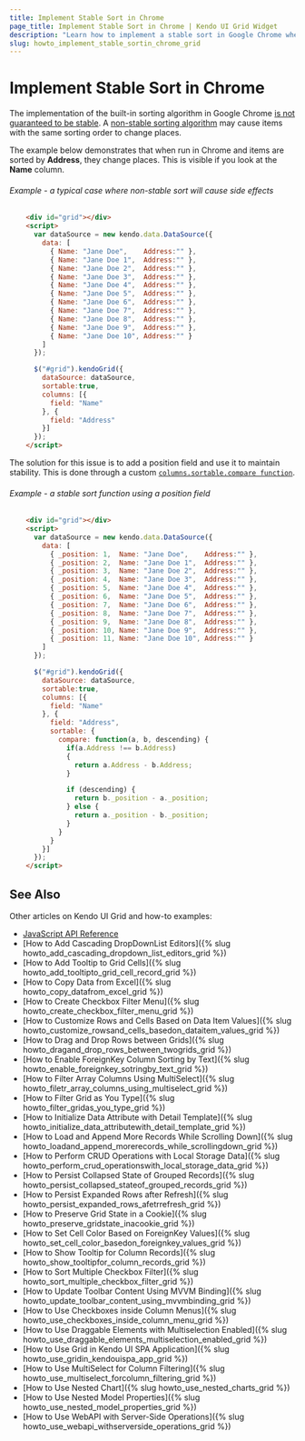 ```yaml
---
title: Implement Stable Sort in Chrome
page_title: Implement Stable Sort in Chrome | Kendo UI Grid Widget
description: "Learn how to implement a stable sort in Google Chrome when using the Kendo UI Grid widget."
slug: howto_implement_stable_sortin_chrome_grid
---
```


# Implement Stable Sort in Chrome

The implementation of the built-in sorting algorithm in Google Chrome [is not guaranteed to be stable](https://code.google.com/p/v8/issues/detail?id=90). A [non-stable sorting algorithm](https://en.wikipedia.org/wiki/Sorting_algorithm#Stability) may cause items with the same sorting order to change places. 

The example below demonstrates that when run in Chrome and items are sorted by **Address**, they change places. This is visible if you look at the **Name** column.

###### Example - a typical case where non-stable sort will cause side effects

```html
    <div id="grid"></div>
    <script>
      var dataSource = new kendo.data.DataSource({
        data: [
          { Name: "Jane Doe",    Address:"" },
          { Name: "Jane Doe 1",  Address:"" },
          { Name: "Jane Doe 2",  Address:"" },
          { Name: "Jane Doe 3",  Address:"" },
          { Name: "Jane Doe 4",  Address:"" },
          { Name: "Jane Doe 5",  Address:"" },
          { Name: "Jane Doe 6",  Address:"" },
          { Name: "Jane Doe 7",  Address:"" },
          { Name: "Jane Doe 8",  Address:"" },
          { Name: "Jane Doe 9",  Address:"" },
          { Name: "Jane Doe 10", Address:"" }
        ]
      });

      $("#grid").kendoGrid({
        dataSource: dataSource,
        sortable:true,
        columns: [{
          field: "Name"
        }, {
          field: "Address"
        }]
      });
    </script>
```

The solution for this issue is to add a position field and use it to maintain stability. This is done through a custom [`columns.sortable.compare function`](/api/javascript/ui/grid#configuration-columns.sortable.compare).

###### Example - a stable sort function using a position field

```html
    <div id="grid"></div>
    <script>
      var dataSource = new kendo.data.DataSource({
        data: [
          { _position: 1,  Name: "Jane Doe",    Address:"" },
          { _position: 2,  Name: "Jane Doe 1",  Address:"" },
          { _position: 3,  Name: "Jane Doe 2",  Address:"" },
          { _position: 4,  Name: "Jane Doe 3",  Address:"" },
          { _position: 5,  Name: "Jane Doe 4",  Address:"" },
          { _position: 6,  Name: "Jane Doe 5",  Address:"" },
          { _position: 7,  Name: "Jane Doe 6",  Address:"" },
          { _position: 8,  Name: "Jane Doe 7",  Address:"" },
          { _position: 9,  Name: "Jane Doe 8",  Address:"" },
          { _position: 10, Name: "Jane Doe 9",  Address:"" },
          { _position: 11, Name: "Jane Doe 10", Address:"" }
        ]
      });

      $("#grid").kendoGrid({
        dataSource: dataSource,
        sortable:true,
        columns: [{
          field: "Name"
        }, {
          field: "Address",
          sortable: {
            compare: function(a, b, descending) {
              if(a.Address !== b.Address)
              {
                return a.Address - b.Address;
              }

              if (descending) {
                return b._position - a._position;
              } else {
                return a._position - b._position;
              }
            }
          }
        }]
      });
    </script>
```

## See Also

Other articles on Kendo UI Grid and how-to examples:

* [JavaScript API Reference](/api/javascript/ui/grid)
* [How to Add Cascading DropDownList Editors]({% slug howto_add_cascading_dropdown_list_editors_grid %})
* [How to Add Tooltip to Grid Cells]({% slug howto_add_tooltipto_grid_cell_record_grid %})
* [How to Copy Data from Excel]({% slug howto_copy_datafrom_excel_grid %})
* [How to Create Checkbox Filter Menu]({% slug howto_create_checkbox_filter_menu_grid %})
* [How to Customize Rows and Cells Based on Data Item Values]({% slug howto_customize_rowsand_cells_basedon_dataitem_values_grid %})
* [How to Drag and Drop Rows between Grids]({% slug howto_dragand_drop_rows_between_twogrids_grid %})
* [How to Enable ForeignKey Column Sorting by Text]({% slug howto_enable_foreignkey_sotringby_text_grid %})
* [How to Filter Array Columns Using MultiSelect]({% slug howto_filetr_array_columns_using_multiselect_grid %})
* [How to Filter Grid as You Type]({% slug howto_filter_gridas_you_type_grid %})
* [How to Initialize Data Attribute with Detail Template]({% slug howto_initialize_data_attributewith_detail_template_grid %})
* [How to Load and Append More Records While Scrolling Down]({% slug howto_loadand_append_morerecords_while_scrollingdown_grid %})
* [How to Perform CRUD Operations with Local Storage Data]({% slug howto_perform_crud_operationswith_local_storage_data_grid %})
* [How to Persist Collapsed State of Grouped Records]({% slug howto_persist_collapsed_stateof_grouped_records_grid %})
* [How to Persist Expanded Rows after Refresh]({% slug howto_persist_expanded_rows_afetrrefresh_grid %})
* [How to Preserve Grid State in a Cookie]({% slug howto_preserve_gridstate_inacookie_grid %})
* [How to Set Cell Color Based on ForeignKey Values]({% slug howto_set_cell_color_basedon_foreignkey_values_grid %})
* [How to Show Tooltip for Column Records]({% slug howto_show_tooltipfor_column_records_grid %})
* [How to Sort Multiple Checkbox Filter]({% slug howto_sort_multiple_checkbox_filter_grid %})
* [How to Update Toolbar Content Using MVVM Binding]({% slug howto_update_toolbar_content_using_mvvmbinding_grid %})
* [How to Use Checkboxes inside Column Menus]({% slug howto_use_checkboxes_inside_column_menu_grid %})
* [How to Use Draggable Elements with Multiselection Enabled]({% slug howto_use_draggable_elements_multiselection_enabled_grid %})
* [How to Use Grid in Kendo UI SPA Application]({% slug howto_use_gridin_kendouispa_app_grid %})
* [How to Use MultiSelect for Column Filtering]({% slug howto_use_multiselect_forcolumn_filtering_grid %})
* [How to Use Nested Chart]({% slug howto_use_nested_charts_grid %})
* [How to Use Nested Model Properties]({% slug howto_use_nested_model_properties_grid %})
* [How to Use WebAPI with Server-Side Operations]({% slug howto_use_webapi_withserverside_operations_grid %})